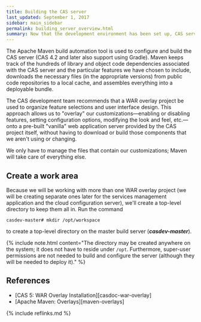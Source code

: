 ```yaml
---
title: Building the CAS server
last_updated: September 1, 2017
sidebar: main_sidebar
permalink: building_server_overview.html
summary: Now that the development environment has been set up, CAS server development can begin with building and configuring a (very) basic server.
---
```


The Apache Maven build automation tool is used to configure and build the CAS server (CAS 4.2 and later also support using Gradle). Maven keeps track of the hundreds of library and object code dependencies associated with the CAS server and the particular features we have chosen to include, downloads the necessary files (in the appropriate versions) from public code repositories to a local cache, and assembles everything into a deployable bundle.

The CAS development team recommends that a WAR overlay project be used to organize feature selections and user interface design. This approach allows us to "overlay" our customizations&mdash;enabling or disabling features, setting configuration options, modifying the look and feel, etc.&mdash;onto a pre-built "vanilla" web application server provided by the CAS project itself, without having to download or build those components that we aren't using or changing.

We only have to manage the files that contain our customizations; Maven will take care of everything else.

## Create a work area

Because we will be working with more than one WAR overlay project (we will be creating separate ones later for the services management application and the cloud configuration server), we'll create a top-level directory to keep them all in. Run the command

```console
casdev-master# mkdir /opt/workspace
```

to create a top-level directory on the master build server (***casdev-master***).

{% include note.html content="The directory may be created anywhere on the system; it does not have to reside under `/opt`. Furthermore, super-user permissions are not needed to build and configure the server (although they will be needed to deploy it)." %}

## References

* [CAS 5: WAR Overlay Installation][casdoc-war-overlay]
* [Apache Maven: Overlays][maven-overlays]

{% include reflinks.md %}
